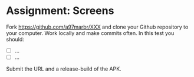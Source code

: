 # Assignment: Screens

Fork https://github.com/a97marbr/XXX and clone your Github repository to your computer. Work locally and make commits often. In this test you should:

* [ ] ...
* [ ] ...

Submit the URL and a release-build of the APK.

